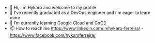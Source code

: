 - 👋 Hi, i'm Hykaro and welcome to my profile
- 👀 I've recently graduated as a DevOps engineer and i'm eager to learn more
- 🌱 I’m currently learning Google Cloud and GoCD
- 📫 How to reach me https://www.linkedin.com/in/hykaro-ferreira/ - https://www.facebook.com/hykaroferreira/

<!---
Prammz/Prammz is a ✨ special ✨ repository because its `README.md` (this file) appears on your GitHub profile.
You can click the Preview link to take a look at your changes.
--->
